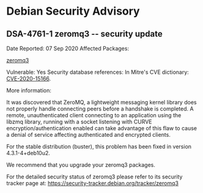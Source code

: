 
Debian Security Advisory
========================


DSA-4761-1 zeromq3 -- security update
-------------------------------------



Date Reported:
07 Sep 2020
Affected Packages:

[zeromq3](https://packages.debian.org/src:zeromq3)

Vulnerable:
Yes
Security database references:
In Mitre's CVE dictionary: [CVE-2020-15166](https://security-tracker.debian.org/tracker/CVE-2020-15166).  

More information:

It was discovered that ZeroMQ, a lightweight messaging kernel library
does not properly handle connecting peers before a handshake is
completed. A remote, unauthenticated client connecting to an application
using the libzmq library, running with a socket listening with CURVE
encryption/authentication enabled can take advantage of this flaw to
cause a denial of service affecting authenticated and encrypted clients.


For the stable distribution (buster), this problem has been fixed in
version 4.3.1-4+deb10u2.


We recommend that you upgrade your zeromq3 packages.


For the detailed security status of zeromq3 please refer to
its security tracker page at:
<https://security-tracker.debian.org/tracker/zeromq3>





